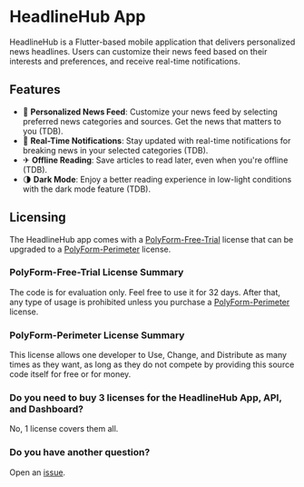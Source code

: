 # HeadlineHub App

HeadlineHub is a Flutter-based mobile application that delivers personalized news headlines. Users can customize their news feed based on their interests and preferences, and receive real-time notifications.

## Features

- 📰 **Personalized News Feed**: Customize your news feed by selecting preferred news categories and sources. Get the news that matters to you (TDB).
- 🔔 **Real-Time Notifications**: Stay updated with real-time notifications for breaking news in your selected categories (TDB).
- ✈ **Offline Reading**: Save articles to read later, even when you're offline (TDB).
- 🌗 **Dark Mode**: Enjoy a better reading experience in low-light conditions with the dark mode feature (TDB).

## Licensing

The HeadlineHub app comes with a [PolyForm-Free-Trial](https://polyformproject.org/licenses/free-trial/1.0.0/) license that can be upgraded to a [PolyForm-Perimeter](https://polyformproject.org/licenses/perimeter/1.0.1/) license.

### PolyForm-Free-Trial License Summary

The code is for evaluation only. Feel free to use it for 32 days. After that, any type of usage is prohibited unless you purchase a [PolyForm-Perimeter](https://polyformproject.org/licenses/perimeter/1.0.1/) license.

### PolyForm-Perimeter License Summary

This license allows one developer to Use, Change, and Distribute as many times as they want, as long as they do not compete by providing this source code itself for free or for money.

### Do you need to buy 3 licenses for the HeadlineHub App, API, and Dashboard?

No, 1 license covers them all.

### Do you have another question?

Open an [issue](https://github.com/headlinehub/app/issues).
